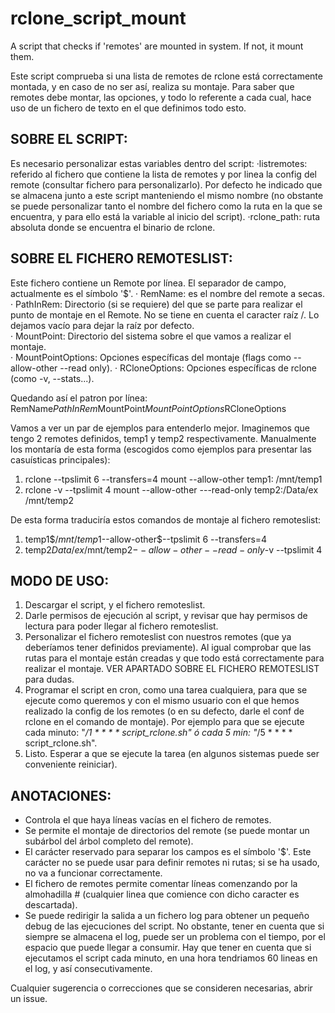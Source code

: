 # rclone_script_mount
A script that checks if 'remotes' are mounted in system. If not, it mount them.

Este script comprueba si una lista de remotes de rclone está correctamente montada, y en caso de no ser así, realiza su montaje. Para saber que remotes debe montar, las opciones, y todo lo referente a cada cual, hace uso de un fichero de texto en el que definimos todo esto.

SOBRE EL SCRIPT:
----------------
Es necesario personalizar estas variables dentro del script:
·listremotes: referido al fichero que contiene la lista de remotes y por linea la config del remote (consultar fichero para personalizarlo). Por defecto he indicado que se almacena junto a este script manteniendo el mismo nombre (no obstante se puede personalizar tanto el nombre del fichero como la ruta en la que se encuentra, y para ello está la variable al inicio del script).
·rclone_path: ruta absoluta donde se encuentra el binario de rclone. 

SOBRE EL FICHERO REMOTESLIST:
-----------------------------
Este fichero contiene un Remote por línea. El separador de campo, actualmente es el símbolo '$'.
· RemName: 	es el nombre del remote a secas.
· PathInRem: 	Directorio (si se requiere) del que se parte para realizar el punto de montaje en el Remote. No se tiene en cuenta el caracter raíz /. Lo dejamos vacío para dejar la raíz por defecto.  
· MountPoint:	Directorio del sistema sobre el que vamos a realizar el montaje.	
· MountPointOptions: Opciones específicas del montaje (flags como --allow-other --read only).
· RCloneOptions: Opciones específicas de rclone (como -v, --stats...).

Quedando así el patron por línea: RemName$PathInRem$MountPoint$MountPointOptions$RCloneOptions

Vamos a ver un par de ejemplos para entenderlo mejor. Imaginemos que tengo 2 remotes definidos, temp1 y temp2 respectivamente. Manualmente los montaría de esta forma (escogidos como ejemplos para presentar las casuísticas principales):
1. rclone --tpslimit 6 --transfers=4 mount --allow-other temp1: /mnt/temp1 
2. rclone -v --tpslimit 4 mount --allow-other ---read-only temp2:/Data/ex /mnt/temp2

De esta forma traduciría estos comandos de montaje al fichero remoteslist:
1. temp1$$/mnt/temp1$--allow-other$--tpslimit 6 --transfers=4
2. temp2$Data/ex$/mnt/temp2$--allow-other --read-only$-v --tpslimit 4 


MODO DE USO:
------------
1. Descargar el script, y el fichero remoteslist.
2. Darle permisos de ejecución al script, y revisar que hay permisos de lectura para poder llegar al fichero remoteslist.
3. Personalizar el fichero remoteslist con nuestros remotes (que ya deberíamos tener definidos previamente). Al igual comprobar que las rutas para el montaje están creadas y que todo está correctamente para realizar el montaje. VER APARTADO SOBRE EL FICHERO REMOTESLIST para dudas.
4. Programar el script en cron, como una tarea cualquiera, para que se ejecute como queremos y con el mismo usuario con el que hemos realizado la config de los remotes (o en su defecto, darle el conf de rclone en el comando de montaje). Por ejemplo para que se ejecute cada minuto: "*/1 * * * *  script_rclone.sh" ó cada 5 min: "*/5 * * * *  script_rclone.sh". 
5. Listo. Esperar a que se ejecute la tarea (en algunos sistemas puede ser conveniente reiniciar).

ANOTACIONES:
------------
- Controla el que haya líneas vacías en el fichero de remotes.
- Se permite el montaje de directorios del remote (se puede montar un subárbol del árbol completo del remote).
- El carácter reservado para separar los campos es el símbolo '$'. Este carácter no se puede usar para definir remotes ni rutas; si se ha usado, no va a funcionar correctamente.
- El fichero de remotes permite comentar líneas comenzando por la almohadilla # (cualquier linea que comience con dicho caracter es descartada).
- Se puede redirigir la salida a un fichero log para obtener un pequeño debug de las ejecuciones del script. No obstante, tener en cuenta que si siempre se almacena el log, puede ser un problema con el tiempo, por el espacio que puede llegar a consumir. Hay que tener en cuenta que si ejecutamos el script cada minuto, en una hora tendriamos 60 lineas en el log, y así consecutivamente.

Cualquier sugerencia o correcciones que se consideren necesarias, abrir un issue.
